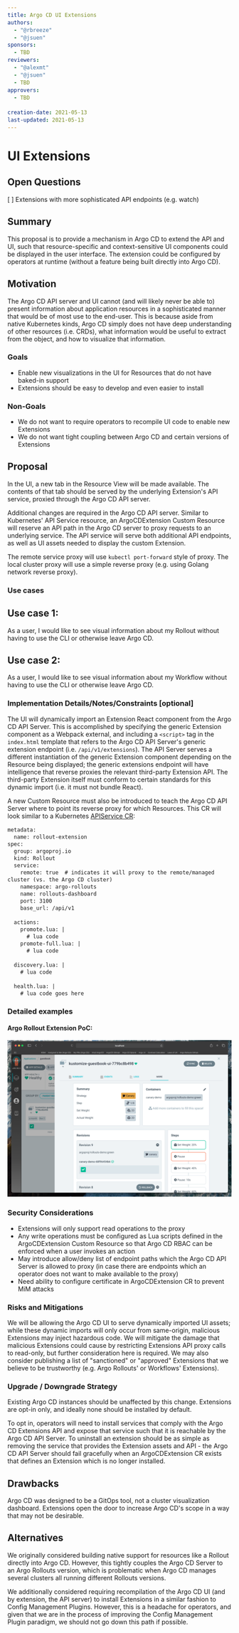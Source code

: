 ```yaml
---
title: Argo CD UI Extensions
authors:
  - "@rbreeze"
  - "@jsuen"
sponsors:
  - TBD
reviewers:
  - "@alexmt"
  - "@jsuen"
  - TBD
approvers:
  - TBD

creation-date: 2021-05-13
last-updated: 2021-05-13
---
```


# UI Extensions

## Open Questions

[ ] Extensions with more sophisticated API endpoints (e.g. watch)


## Summary

This proposal is to provide a mechanism in Argo CD to extend the API and UI, such that resource-specific and context-sensitive UI components could be displayed in the user interface. The extension could be configured by operators at runtime (without a feature being built directly into Argo CD).

## Motivation

The Argo CD API server and UI cannot (and will likely never be able to) present information about application resources in a sophisticated manner that would be of most use to the end-user. This is because aside from native Kubernetes kinds, Argo CD simply does not have deep understanding of other resources (i.e. CRDs), what information would be useful to extract from the object, and how to visualize that information.

### Goals

- Enable new visualizations in the UI for Resources that do not have baked-in support
- Extensions should be easy to develop and even easier to install

### Non-Goals

- We do not want to require operators to recompile UI code to enable new Extensions
- We do not want tight coupling between Argo CD and certain versions of Extensions

## Proposal

In the UI, a new tab in the Resource View will be made available. The contents of that tab should be served by the underlying Extension's API service, proxied through the Argo CD API server.

Additional changes are required in the Argo CD API server. Similar to Kubernetes' API Service resource, an ArgoCDExtension Custom Resource will reserve an API path in the Argo CD server to proxy requests to an underlying service. The API service will serve both additional API endpoints, as well as UI assets needed to display the custom Extension.

The remote service proxy will use `kubectl port-forward` style of proxy. The local cluster proxy will use a simple reverse proxy (e.g. using Golang network reverse proxy).

### Use cases

## Use case 1: 
As a user, I would like to see visual information about my Rollout without having to use the CLI or otherwise leave Argo CD.

## Use case 2: 
As a user, I would like to see visual information about my Workflow without having to use the CLI or otherwise leave Argo CD.

### Implementation Details/Notes/Constraints [optional]

The UI will dynamically import an Extension React component from the Argo CD API Server. This is accomplished by specifying the generic Extension component as a Webpack external, and including a `<script>` tag in the `index.html` template that refers to the Argo CD API Server's generic extension endpoint (i.e. `/api/v1/extensions`). The API Server serves a different instantiation of the generic Extension component depending on the Resource being displayed; the generic extensions endpoint will have intelligence that reverse proxies the relevant third-party Extension API. The third-party Extension itself must conform to certain standards for this dynamic import (i.e. it must not bundle React). 

A new Custom Resource must also be introduced to teach the Argo CD API Server where to point its reverse proxy for which Resources. This CR will look similar to a Kubernetes [APIService CR](https://kubernetes.io/docs/tasks/extend-kubernetes/setup-extension-api-server/): 

```
metadata:
  name: rollout-extension
spec:
  group: argoproj.io
  kind: Rollout
  service:
    remote: true  # indicates it will proxy to the remote/managed cluster (vs. the Argo CD cluster)
    namespace: argo-rollouts
    name: rollouts-dashboard
    port: 3100
    base_url: /api/v1

  actions:
    promote.lua: |
      # lua code  
    promote-full.lua: |
      # lua code  

  discovery.lua: |
    # lua code

  health.lua: |
    # lua code goes here

```

### Detailed examples

#### Argo Rollout Extension PoC: 

![Rollout Extension](./rollout-extension.png)

### Security Considerations

- Extensions will only support read operations to the proxy
- Any write operations must be configured as Lua scripts defined in the ArgoCDExtension Custom Resource so that Argo CD RBAC can be enforced when a user invokes an action
- May introduce allow/deny list of endpoint paths which the Argo CD API Server is allowed to proxy (in case there are endpoints which an operator does not want to make available to the proxy)
- Need ability to configure certificate in ArgoCDExtension CR to prevent MiM attacks

### Risks and Mitigations

We will be allowing the Argo CD UI to serve dynamically imported UI assets; while these dynamic imports will only occur from same-origin, malicious Extensions may inject hazardous code. We will mitigate the damage that malicious Extensions could cause by restricting Extensions API proxy calls to read-only, but further consideration here is required. We may also consider publishing a list of "sanctioned" or "approved" Extensions that we believe to be trustworthy (e.g. Argo Rollouts' or Workflows' Extensions).


### Upgrade / Downgrade Strategy

Existing Argo CD instances should be unaffected by this change. Extensions are opt-in only, and ideally none should be installed by default. 

To opt in, operators will need to install services that comply with the Argo CD Extensions API and expose that service such that it is reachable by the Argo CD API Server. To uninstall an extension should be as simple as removing the service that provides the Extension assets and API - the Argo CD API Server should fail gracefully when an ArgoCDExtension CR exists that defines an Extension which is no longer installed.

## Drawbacks

Argo CD was designed to be a GitOps tool, not a cluster visualization dashboard. Extensions open the door to increase Argo CD's scope in a way that may not be desirable.

## Alternatives

We originally considered building native support for resources like a Rollout directly into Argo CD. However, this tightly couples the Argo CD Server to an Argo Rollouts version, which is problematic when Argo CD manages several clusters all running different Rollouts versions.

We additionally considered requiring recompilation of the Argo CD UI (and by extension, the API server) to install Extensions in a similar fashion to Config Management Plugins. However, this is a headache for operators, and given that we are in the process of improving the Config Management Plugin paradigm, we should not go down this path if possible. 
